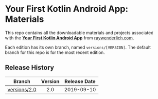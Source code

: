 # Your First Kotlin Android App: Materials

This repo contains all the downloadable materials and projects associated with the **[Your First Kotlin Android App](https://www.raywenderlich.com/4936497-your-first-kotlin-android-app)** from [raywenderlich.com](https://www.raywenderlich.com).

Each edition has its own branch, named `versions/[VERSION]`. The default branch for this repo is for the most recent edition.

## Release History

| Branch                                                                                   | Version | Release Date |
| ---------------------------------------------------------------------------------------- |:-------:|:------------:|
| [versions/2.0](https://github.com/raywenderlich/video-yfkaa-materials/tree/versions/2.0) | 2.0     | 2019-09-10   |
